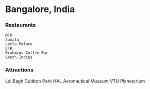 # Bangalore, India

### Restaurants
```Fenced code block
MTR
Janata
Leela Palace
CTR
Brahmins Coffee Bar
South Indies
```

### Attractions

Lal Bagh
Cubbon Park
HAL Aeronautical Museum
VTU Planetarium

